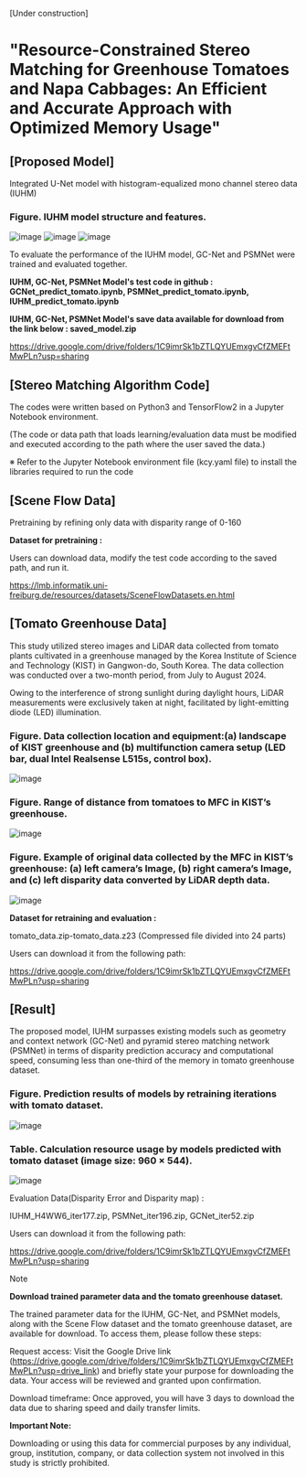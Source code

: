 [Under construction]

# "Resource-Constrained Stereo Matching for Greenhouse Tomatoes and Napa Cabbages: An Efficient and Accurate Approach with Optimized Memory Usage"

## [Proposed Model]

Integrated U-Net model with histogram-equalized mono channel stereo data (IUHM)

### **Figure. IUHM model structure and features.**
![image](https://github.com/user-attachments/assets/48e6205c-30a3-4157-810f-1fdb47aec45d)
![image](https://github.com/user-attachments/assets/04ba8194-92a8-40b3-923f-f2d928e0c160)
![image](https://github.com/user-attachments/assets/2add8710-5c49-431f-b1f8-5fd96270e973)

To evaluate the performance of the IUHM model, GC-Net and PSMNet were trained and evaluated together.

**IUHM, GC-Net, PSMNet Model's test code in github : GCNet_predict_tomato.ipynb, PSMNet_predict_tomato.ipynb, IUHM_predict_tomato.ipynb**

**IUHM, GC-Net, PSMNet Model's save data available for download from the link below : saved_model.zip**

https://drive.google.com/drive/folders/1C9imrSk1bZTLQYUEmxgvCfZMEFtMwPLn?usp=sharing

## [Stereo Matching Algorithm Code]

The codes were written based on Python3 and TensorFlow2 in a Jupyter Notebook environment.

(The code or data path that loads learning/evaluation data must be modified and executed according to the path where the user saved the data.)

※ Refer to the Jupyter Notebook environment file (kcy.yaml file) to install the libraries required to run the code
   
## [Scene Flow Data]

Pretraining by refining only data with disparity range of 0-160

**Dataset for pretraining :**

Users can download data, modify the test code according to the saved path, and run it.

https://lmb.informatik.uni-freiburg.de/resources/datasets/SceneFlowDatasets.en.html

## [Tomato Greenhouse Data]

This study utilized stereo images and LiDAR data collected from tomato plants cultivated in a greenhouse managed by the Korea Institute of Science and Technology (KIST) in Gangwon-do, South Korea. The data collection was conducted over a two-month period, from July to August 2024.

Owing to the interference of strong sunlight during daylight hours, LiDAR measurements were exclusively taken at night, facilitated by light-emitting diode (LED) illumination.


### **Figure. Data collection location and equipment:(a) landscape of KIST greenhouse and (b) multifunction camera setup (LED bar, dual Intel Realsense L515s, control box).**
![image](https://github.com/user-attachments/assets/a31c504a-04d5-4802-bd65-4308dbfd0f7f)

### **Figure. Range of distance from tomatoes to MFC in KIST’s greenhouse.**
![image](https://github.com/user-attachments/assets/d67b6212-3a7a-4fb1-af1a-97fe7428627f)

### **Figure. Example of original data collected by the MFC in KIST’s greenhouse: (a) left camera’s Image, (b) right camera’s Image, and (c) left disparity data converted by LiDAR depth data.**
![image](https://github.com/user-attachments/assets/a5ca5580-56c7-49c7-9003-122c6ac4402f)


**Dataset for retraining and evaluation :**

tomato_data.zip-tomato_data.z23 (Compressed file divided into 24 parts)

Users can download it from the following path:

https://drive.google.com/drive/folders/1C9imrSk1bZTLQYUEmxgvCfZMEFtMwPLn?usp=sharing



## [Result]

The proposed model, IUHM surpasses existing models such as geometry and context network (GC-Net) and pyramid stereo matching network (PSMNet)
in terms of disparity prediction accuracy and computational speed,
consuming less than one-third of the memory in tomato greenhouse dataset.

### **Figure. Prediction results of models by retraining iterations with tomato dataset.**
![image](https://github.com/user-attachments/assets/42829cbc-ad43-45d8-81a6-cf1901588931)

### **Table. Calculation resource usage by models predicted with tomato dataset (image size: 960 × 544).**
![image](https://github.com/user-attachments/assets/e990a3ea-594a-4a8b-b8f9-07be78c07c07)

Evaluation Data(Disparity Error and Disparity map) :

IUHM_H4WW6_iter177.zip, PSMNet_iter196.zip, GCNet_iter52.zip

Users can download it from the following path:

https://drive.google.com/drive/folders/1C9imrSk1bZTLQYUEmxgvCfZMEFtMwPLn?usp=sharing


> [!NOTE]
> **Download trained parameter data and the tomato greenhouse dataset.**
> 
> The trained parameter data for the IUHM, GC-Net, and PSMNet models, along with the Scene Flow dataset and the tomato greenhouse dataset, are available for download. To access them, please follow these steps:
>
> Request access: Visit the Google Drive link (https://drive.google.com/drive/folders/1C9imrSk1bZTLQYUEmxgvCfZMEFtMwPLn?usp=drive_link) and briefly state your purpose for downloading the data. Your access will be reviewed and granted upon confirmation.
> 
> Download timeframe: Once approved, you will have 3 days to download the data due to sharing speed and daily transfer limits.
> 
> **Important Note:**
> 
> Downloading or using this data for commercial purposes by any individual, group, institution, company, or data collection system not involved in this study is strictly prohibited.
